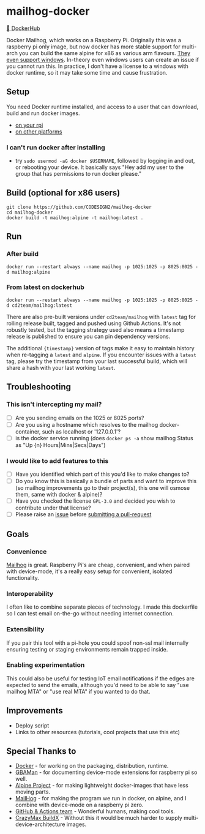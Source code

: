 # mailhog-docker

[🐳 DockerHub](https://hub.docker.com/r/cd2team/mailhog/tags)

Docker Mailhog, which works on a Raspberry Pi. Originally this was a raspberry pi only image, but now docker has more stable support for multi-arch you can build the same alpine for x86 as various arm flavours. [They even support windows](https://docs.docker.com/docker-for-windows/). In-theory even windows users can create an issue if you cannot run this. In practice, I don't have a license to a windows with docker runtime, so it may take some time and cause frustration.

## Setup

You need Docker runtime installed, and access to a user that can download, build and run docker images.

- [on your rpi](https://www.raspberrypi.org/blog/docker-comes-to-raspberry-pi/)
- [on other platforms](https://docs.docker.com/install/)

### I can't run docker after installing

- try `sudo usermod -aG docker $USERNAME`, followed by logging in and out, or rebooting your device. It basically says "Hey add my user to the group that has permissions to run docker please."

## Build (optional for x86 users)

```
git clone https://github.com/CODESIGN2/mailhog-docker
cd mailhog-docker
docker build -t mailhog:alpine -t mailhog:latest .
```

## Run

### After build

```
docker run --restart always --name mailhog -p 1025:1025 -p 8025:8025 -d mailhog:alpine
```

### From latest on dockerhub

```
docker run --restart always --name mailhog -p 1025:1025 -p 8025:8025 -d cd2team/mailhog:latest
```

There are also pre-built versions under `cd2team/mailhog` with `latest` tag for rolling release built, tagged and pushed using Github Actions. It's not robustly tested, but the tagging strategy used also means a timestamp release is published to ensure you can pin dependency versions.

The additional `{timestamp}` version of tags make it easy to maintain history when re-tagging a `latest` and `alpine`. If you encounter issues with a `latest` tag, please try the timestamp from your last successful build, which will share a hash with your last working `latest`.

## Troubleshooting

### This isn't intercepting my mail?

- [ ] Are you sending emails on the 1025 or 8025 ports?
- [ ] Are you using a hostname which resolves to the mailhog docker-container, such as localhost or '127.0.0.1'?
- [ ] is the docker service running (does `docker ps -a` show mailhog Status as "Up {n} Hours|Mins|Secs|Days")

### I would like to add features to this

- [ ] Have you identified which part of this you'd like to make changes to?
- [ ] Do you know this is basically a bundle of parts and want to improve this (so mailhog improvements go to their project(s), this one will osmose them, same with docker & alpine)?
- [ ] Have you checked the license `GPL-3.0` and decided you wish to contribute under that license?
- [ ] Please raise an [issue](https://github.com/CODESIGN2/mailhog-docker/issues/new) before [submitting a pull-request](https://github.com/CODESIGN2/mailhog-docker/compare)

## Goals

### Convenience

[Mailhog](https://github.com/mailhog/MailHog) is great. Raspberry Pi's are cheap, convenient, and when paired with device-mode, it's a really easy setup for convenient, isolated functionality. 

### Interoperability

I often like to combine separate pieces of technology. I made this dockerfile so I can test email on-the-go without needing internet connection.

### Extensibility

If you pair this tool with a pi-hole you could spoof non-ssl mail internally ensuring testing or staging environments remain trapped inside.

### Enabling experimentation

This could also be useful for testing IoT email notifications if the edges are expected to send the emails, although you'd need to be able to say "use mailhog MTA" or "use real MTA" if you wanted to do that.

## Improvements

* Deploy script
* Links to other resources (tutorials, cool projects that use this etc)

## Special Thanks to

* [Docker](https://www.docker.com/) - for working on the packaging, distribution, runtime.
* [GBAMan](http://blog.gbaman.info/?p=791) - for documenting device-mode extensions for raspberry pi so well.
* [Alpine Project](https://alpinelinux.org/) - for making lightweight docker-images that have less moving parts.
* [MailHog](https://github.com/mailhog/MailHog) - for making the program we run in docker, on alpine, and I combine with device-mode on a raspberry pi zero.
* [GitHub & Actions team](https://github.com) - Wonderful humans, making cool tools.
* [CrazyMax BuildX](https://github.com/crazy-max/ghaction-docker-buildx) - Without this it would be much harder to supply multi-device-architecture images. 
